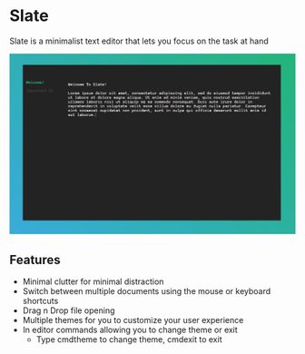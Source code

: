 # Slate
Slate is a minimalist text editor that lets you focus on the task at hand

![Slate Screenshot](Screenshot.PNG)

## Features
- Minimal clutter for minimal distraction
- Switch between multiple documents using the mouse or keyboard shortcuts
- Drag n Drop file opening
- Multiple themes for you to customize your user experience
- In editor commands allowing you to change theme or exit
  - Type cmdtheme to change theme, cmdexit to exit
